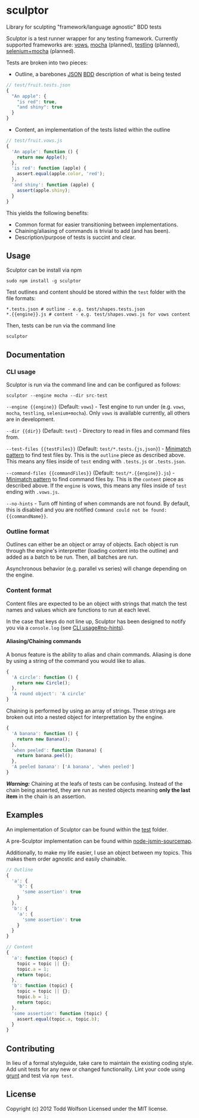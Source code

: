 # sculptor

Library for sculpting "framework/language agnostic" BDD tests

Sculptor is a test runner wrapper for any testing framework. Currently supported frameworks are: [vows][vows], [mocha][mocha] (planned), [testling][testling] (planned), [selenium+mocha][selenium] (planned).

[vows]: http://vowsjs.org/
[mocha]: http://visionmedia.github.com/mocha/
[testling]: http://testling.com/
[selenium]: https://github.com/Camme/webdriverjs

Tests are broken into two pieces:
- Outline, a barebones [JSON][json] [BDD][bdd] description of what is being tested

```javascript
// test/fruit.tests.json
{
  "An apple": {
    "is red": true,
    "and shiny": true
  }
}
```

- Content, an implementation of the tests listed within the outline

```javascript
// test/fruit.vows.js
{
  'An apple': function () {
    return new Apple();
  },
  'is red': function (apple) {
    assert.equal(apple.color, 'red');
  },
  'and shiny': function (apple) {
    assert(apple.shiny);
  }
}
```

This yields the following benefits:
- Common format for easier transitioning between implementations.
- Chaining/aliasing of commands is trivial to add (and has been).
- Description/purpose of tests is succint and clear.

[json]: http://json.org/
[bdd]: http://en.wikipedia.org/wiki/Behavior-driven_development
[examples]: https://github.com/twolfson/sculptor/tree/master/examples

## Usage

Sculptor can be install via npm
```shell
sudo npm install -g sculptor
```

Test outlines and content should be stored within the `test` folder with the file formats:
```shell
*.tests.json # outline - e.g. test/shapes.tests.json
*.{{engine}}.js # content - e.g. test/shapes.vows.js for vows content
```

Then, tests can be run via the command line
```shell
sculptor
```

## Documentation
### CLI usage
Sculptor is run via the command line and can be configured as follows:
```shell
sculptor --engine mocha --dir src-test
```

`--engine {{engine}}` (Default: `vows`) - Test engine to run under (e.g. `vows`, `mocha`, `testling`, `selenium+mocha`). Only `vows` is available currently, all others are in development.

`--dir {{dir}}` (Default: `test`) - Directory to read in files and command files from.

`--test-files {{testFiles}}` (Default: `test/*.tests.{js,json}`) - [Minimatch pattern][minimatch] to find test files by. This is the `outline` piece as described above. This means any files inside of `test` ending with `.tests.js` or `.tests.json`.

`--command-files {{commandFiles}}` (Default: `test/*.{{engine}}.js`) - [Minimatch pattern][minimatch] to find command files by. This is the `content` piece as described above. If the `engine` is vows, this means any files inside of `test` ending with `.vows.js`.

`--no-hints` - Turn off hinting of when commands are not found. By default, this is disabled and you are notified `Command could not be found: {{commandName}}`.

[minimatch]: https://github.com/isaacs/minimatch

### Outline format
Outlines can either be an object or array of objects. Each object is run through the engine's interpretter (loading content into the outline) and added as a batch to be run. Then, all batches are run.

Asynchronous behavior (e.g. parallel vs series) will change depending on the engine.

### Content format
Content files are expected to be an object with strings that match the test names and values which are functions to run at each level.

In the case that keys do not line up, Sculptor has been designed to notify you via a `console.log` (see [CLI usage#no-hints](#cli-usage)).

#### Aliasing/Chaining commands
A bonus feature is the ability to alias and chain commands. Aliasing is done by using a string of the command you would like to alias.
```js
{
  'A circle': function () {
    return new Circle();
  },
  'A round object': 'A circle'
}
```

Chaining is performed by using an array of strings. These strings are broken out into a nested object for interprettation by the engine.
```js
{
  'A banana': function () {
    return new Banana();
  },
  'when peeled': function (banana) {
    return banana.peel();
  },
  'A peeled banana': ['A banana', 'when peeled']
}
```

***Warning:*** Chaining at the leafs of tests can be confusing. Instead of the chain being asserted, they are run as nested objects meaning **only the last item** in the chain is an assertion.

## Examples
An implementation of Sculptor can be found within the [test][test] folder.

A pre-Sculptor implementation can be found within [node-jsmin-sourcemap][jsmin-sourcemap].

[test]: https://github.com/twolfson/sculptor/tree/master/test
[jsmin-sourcemap]: https://github.com/twolfson/node-jsmin-sourcemap/tree/master/tests

Additionally, to make my life easier, I use an object between my topics. This makes them order agnostic and easily chainable.
```js
// Outline
{
  'a': {
    'b': {
      'some assertion': true
    }
  },
  'b': {
    'a': {
      'some assertion': true
    }
  }
}

// Content
{
  'a': function (topic) {
    topic = topic || {};
    topic.a = 1;
    return topic;
  },
  'b': function (topic) {
    topic = topic || {};
    topic.b = 1;
    return topic;
  },
  'some assertion': function (topic) {
    assert.equal(topic.a, topic.b);
  }
}
```

## Contributing
In lieu of a formal styleguide, take care to maintain the existing coding style. Add unit tests for any new or changed functionality. Lint your code using [grunt](https://github.com/gruntjs/grunt) and test via `npm test`.

## License
Copyright (c) 2012 Todd Wolfson
Licensed under the MIT license.
